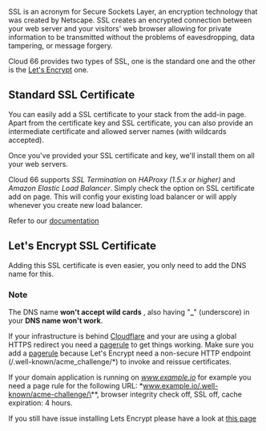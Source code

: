 

SSL is an acronym for Secure Sockets Layer, an encryption technology that was created by Netscape. SSL creates an encrypted connection between your web server and your visitors' web browser allowing for private information to be transmitted without the problems of eavesdropping, data tampering, or message forgery.

Cloud 66 provides two types of SSL, one is the standard one and the other is the [Let's Encrypt](https://letsencrypt.org) one.

<h2>Standard SSL Certificate</h2>
You can easily add a SSL certificate to your stack from the add-in page. Apart from the certificate key and SSL certificate, you can also provide an intermediate certificate and allowed server names (with wildcards accepted).

Once you've provided your SSL certificate and key, we'll install them on all your web servers.

Cloud 66 supports _SSL Termination_ on _HAProxy (1.5.x or higher)_ and _Amazon Elastic Load Balancer_. Simply check the option on SSL certificate add on page. This will config your existing load balancer or will apply whenever you create new load balancer.   

Refer to our [documentation](/{{page.collection}}/how-to-guides/security/ssl-certificate.html)

<h2>Let's Encrypt SSL Certificate</h2>

Adding this SSL certificate is even easier, you only need to add the DNS name for this. 

<div class="notice notice-danger">
	<h3>Note</h3>
	<p>The DNS name <b>won't accept wild cards</b> , also having "<b>_</b>" (underscore) in your <b>DNS name won't work</b>.</p>
</div>

If your infrastructure is behind [Cloudflare](https://www.cloudflare.com) and your are using a global HTTPS redirect you need a [pagerule](https://support.cloudflare.com/hc/en-us/articles/200168306-Is-there-a-tutorial-for-Page-Rules-) to get things working. Make sure you add a [pagerule](https://support.cloudflare.com/hc/en-us/articles/200168306-Is-there-a-tutorial-for-Page-Rules-) because Let's Encrypt need a non-secure HTTP endpoint (/.well-known/acme_challenge/\*) to invoke and reissue certificates. 

If your domain application is running on *www.example.io* for example you need a page rule for the following URL: *www.example.io/.well-known/acme-challenge/\**, browser integrity check off, SSL off, cache expiration: 4 hours.

If you still have issue installing Lets Encrypt please have a look at [this page](/{{page.collection}}/how-to-guides/security/lets-encrypt.html)
